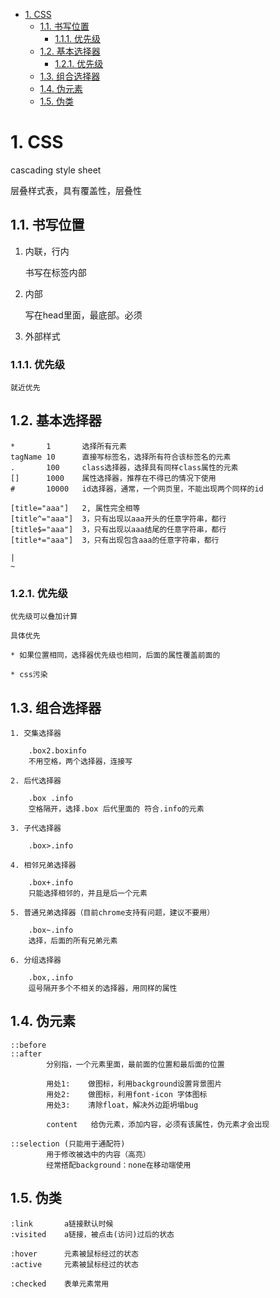 <!-- TOC -->

- [1. CSS](#1-css)
    - [1.1. 书写位置](#11-书写位置)
        - [1.1.1. 优先级](#111-优先级)
    - [1.2. 基本选择器](#12-基本选择器)
        - [1.2.1. 优先级](#121-优先级)
    - [1.3. 组合选择器](#13-组合选择器)
    - [1.4. 伪元素](#14-伪元素)
    - [1.5. 伪类](#15-伪类)

<!-- /TOC -->
# 1. CSS

cascading style sheet

层叠样式表，具有覆盖性，层叠性

## 1.1. 书写位置

1. 内联，行内

    书写在标签内部

2. 内部

    写在head里面，最底部。必须

3. 外部样式

### 1.1.1. 优先级

    就近优先

## 1.2. 基本选择器

    *       1       选择所有元素
    tagName 10      直接写标签名，选择所有符合该标签名的元素    
    .       100     class选择器，选择具有同样class属性的元素
    []      1000    属性选择器，推荐在不得已的情况下使用
    #       10000   id选择器，通常，一个网页里，不能出现两个同样的id
    
    [title="aaa"]   2, 属性完全相等   
    [title^="aaa"]  3，只有出现以aaa开头的任意字符串，都行   
    [title$="aaa"]  3，只有出现以aaa结尾的任意字符串，都行 
    [title*="aaa"]  3，只有出现包含aaa的任意字符串，都行 

    |
    ~
    
### 1.2.1. 优先级

    优先级可以叠加计算

    具体优先

    * 如果位置相同，选择器优先级也相同，后面的属性覆盖前面的

    * css污染

## 1.3. 组合选择器

    1. 交集选择器

        .box2.boxinfo
        不用空格，两个选择器，连接写

    2. 后代选择器

        .box .info
        空格隔开，选择.box 后代里面的 符合.info的元素
    
    3. 子代选择器

        .box>.info

    4. 相邻兄弟选择器

        .box+.info
        只能选择相邻的，并且是后一个元素

    5. 普通兄弟选择器（目前chrome支持有问题，建议不要用）

        .box~.info
        选择，后面的所有兄弟元素

    6. 分组选择器

        .box,.info
        逗号隔开多个不相关的选择器，用同样的属性
        
## 1.4. 伪元素

    ::before 
    ::after
            分别指，一个元素里面，最前面的位置和最后面的位置

            用处1:    做图标，利用background设置背景图片
            用处2:    做图标，利用font-icon 字体图标
            用处3:    清除float，解决外边距坍塌bug

            content   给伪元素，添加内容，必须有该属性，伪元素才会出现

    ::selection (只能用于通配符)
            用于修改被选中的内容（高亮）
            经常搭配background：none在移动端使用
    
## 1.5. 伪类

    :link       a链接默认时候
    :visited    a链接，被点击(访问)过后的状态

    :hover      元素被鼠标经过的状态
    :active     元素被鼠标经过的状态

    :checked    表单元素常用